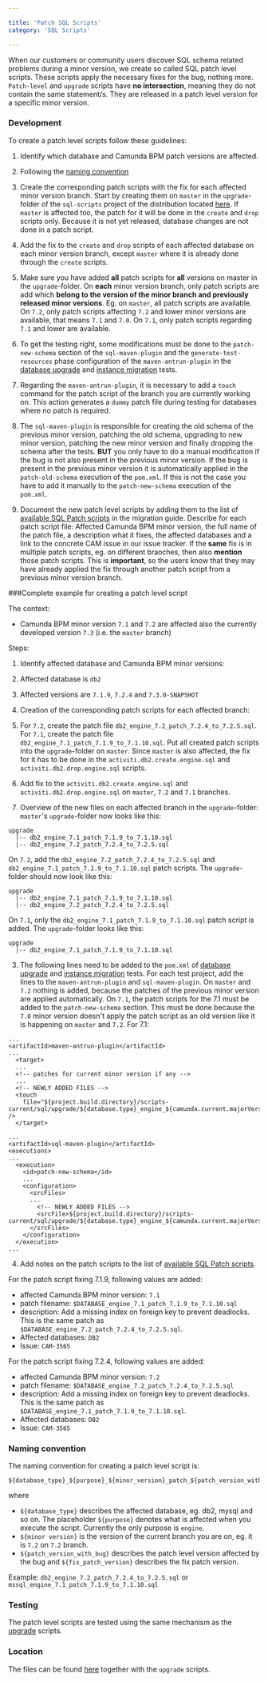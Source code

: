 ```yaml
---

title: 'Patch SQL Scripts'
category: 'SQL Scripts'

---
```


When our customers or community users discover SQL schema related problems during a minor version, we create so called SQL patch level scripts.
These scripts apply the necessary fixes for the bug, nothing more. `Patch-level` and `upgrade` scripts have **no intersection**, meaning they do not contain the same statement/s.
They are released in a patch level version for a specific minor version.

### Development
To create a patch level scripts follow these guidelines:

1. Identify which database and Camunda BPM patch versions are affected.

2. Following the [naming convention](ref:#sql-scripts-patch-sql-scripts-naming-convention)

  1. Create the corresponding patch scripts with the fix for each affected minor version branch. Start by creating them on `master` in the `upgrade`-folder of the `sql-scripts` project of the distribution located [here].
If `master` is affected too, the patch for it will be done in the `create` and `drop` scripts only. Because it is not yet released, database changes are not done in a patch script.

  2. Add the fix to the `create` and `drop` scripts of each affected database on each minor version branch, except `master` where it is already done through the `create` scripts.

  3. Make sure you have added **all** patch scripts for **all** versions on master in the `upgrade`-folder. On **each** minor version branch, only patch scripts are add which **belong to the version of the minor branch and previously released minor versions**.
Eg. on `master`, all patch scripts are available. On `7.2`, only patch scripts affecting `7.2` and lower minor versions are available, that means `7.1` and `7.0`. On `7.1`, only patch scripts regarding `7.1` and lower are available.

3. To get the testing right, some modifications must be done to the `patch-new-schema` section of the `sql-maven-plugin` and the `generate-test-resources` phase configuration of the `maven-antrun-plugin` in the [database upgrade] and [instance migration] tests.

  1. Regarding the `maven-antrun-plugin`, it is necessary to add a `touch` command for the patch script of the branch you are currently working on. This action generates a `dummy` patch file during testing for databases where no patch is required.

  2. The `sql-maven-plugin` is responsible for creating the old schema of the previous minor version, patching the old schema, upgrading to new minor version, patching the new minor version and finally dropping the schema after the tests.
**BUT** you only have to do a manual modification if the bug is not also
present in the previous minor version. If the bug is present in the previous
minor version it is automatically applied in the `patch-old-schema` execution
of the `pom.xml`. If this is not the case you have to add it manually to the
`patch-new-schema` execution of the `pom.xml`.

4. Document the new patch level scripts by adding them to the list of [available SQL Patch scripts](ref:/guides/migration-guide/#patch-level-upgrade-upgrade-your-database-available-sql-patch-scripts) in the migration guide.
Describe for each patch script file: Affected Camunda BPM minor version, the full name of the patch file, a description what it fixes, the affected databases and a link to the concrete CAM issue in our issue tracker.
If the **same** fix is in multiple patch scripts, eg. on different branches, then also **mention** those patch scripts. This is **important**, so the users know that they may have already applied the fix through another patch script from a previous minor version branch.


###Complete example for creating a patch level script

The context:
* Camunda BPM minor version `7.1` and `7.2` are affected also the currently developed version `7.3` (i.e. the `master` branch)

Steps:
1. Identify affected database and Camunda BPM minor versions:

  1. Affected database is `db2`
  2. Affected versions are `7.1.9`, `7.2.4` and `7.3.0-SNAPSHOT`

2. Creation of the corresponding patch scripts for each affected branch:

  1. For `7.2`, create the patch file `db2_engine_7.2_patch_7.2.4_to_7.2.5.sql`. For `7.1`, create the patch file `db2_engine_7.1_patch_7.1.9_to_7.1.10.sql`.
Put all created patch scripts into the `upgrade`-folder on `master`.
Since `master` is also affected, the fix for it has to be done in the `activiti.db2.create.engine.sql` and `activiti.db2.drop.engine.sql` scripts.

  2. Add fix to the `activiti.db2.create.engine.sql` and `activiti.db2.drop.engine.sql` on `master`, `7.2` and `7.1` branches.

  3. Overview of the new files on each affected branch in the `upgrade`-folder:
`master`'s `upgrade`-folder now looks like this:
```
upgrade
  |-- db2_engine_7.1_patch_7.1.9_to_7.1.10.sql
  |-- db2_engine_7.2_patch_7.2.4_to_7.2.5.sql
```
On `7.2`, add the `db2_engine_7.2_patch_7.2.4_to_7.2.5.sql` and `db2_engine_7.1_patch_7.1.9_to_7.1.10.sql` patch scripts. The `upgrade`-folder should now look like this:
```
upgrade
  |-- db2_engine_7.1_patch_7.1.9_to_7.1.10.sql
  |-- db2_engine_7.2_patch_7.2.4_to_7.2.5.sql
```
On `7.1`, only the `db2_engine_7.1_patch_7.1.9_to_7.1.10.sql` patch script is added. The `upgrade`-folder looks like this:
```
upgrade
  |-- db2_engine_7.1_patch_7.1.9_to_7.1.10.sql
```

3. The following lines need to be added to the `pom.xml` of [database upgrade] and [instance migration] tests. For each test project, add the lines to the `maven-antrun-plugin` and `sql-maven-plugin`.
On `master` and `7.2` nothing is added, because the patches of the previous minor version are applied automatically. On `7.1`, the patch scripts for the 7.1 must be added to the `patch-new-schema` section.
This must be done because the `7.0` minor version doesn't apply the patch script as an old version like it is happening on `master` and `7.2`.
For 7.1:
```
...
<artifactId>maven-antrun-plugin</artifactId>
...
  <target>
  ...
  <!-- patches for current minor version if any -->
  ...
  <!-- NEWLY ADDED FILES -->
  <touch
    file="${project.build.directory}/scripts-current/sql/upgrade/${database.type}_engine_${camunda.current.majorVersion}.${camunda.current.minorVersion}_patch_${camunda.current.majorVersion}.${camunda.current.minorVersion}.9_to_${camunda.current.majorVersion}.${camunda.current.minorVersion}.10.sql" />
  </target>
```
```
...
<artifactId>sql-maven-plugin</artifactId>
<executions>
...
  <execution>
    <id>patch-new-schema</id>
    ...
    <configuration>
      <srcFiles>
      ...
        <!-- NEWLY ADDED FILES -->
        <srcFile>${project.build.directory}/scripts-current/sql/upgrade/${database.type}_engine_${camunda.current.majorVersion}.${camunda.current.minorVersion}_patch_${camunda.current.majorVersion}.${camunda.current.minorVersion}.9_to_${camunda.current.majorVersion}.${camunda.current.minorVersion}.10.sql</srcFile>
      </srcFiles>
    </configuration>
  </execution>
...
```

4. Add notes on the patch scripts to the list of [available SQL Patch scripts](ref:/guides/migration-guide/#patch-level-upgrade-upgrade-your-database-available-sql-patch-scripts).

For the patch script fixing 7.1.9, following values are added:

  * affected Camunda BPM minor version: `7.1`
  * patch filename:	`$DATABASE_engine_7.1_patch_7.1.9_to_7.1.10.sql`
  * description: Add a missing index on foreign key to prevent deadlocks. This is the same patch as `$DATABASE_engine_7.2_patch_7.2.4_to_7.2.5.sql`.
  * Affected databases: `DB2`
  * Issue: `CAM-3565`

For the patch script fixing 7.2.4, following values are added:

  * affected Camunda BPM minor version: `7.2`
  * patch filename:	`$DATABASE_engine_7.2_patch_7.2.4_to_7.2.5.sql`
  * description: Add a missing index on foreign key to prevent deadlocks. This is the same patch as `$DATABASE_engine_7.1_patch_7.1.9_to_7.1.10.sql`.
  * Affected databases: `DB2`
  * Issue: `CAM-3565`


### Naming convention
The naming convention for creating a patch level script is:

```
${database_type}_${purpose}_${minor_version}_patch_${patch_version_with_bug}_to_${fix_patch_version}.sql
```

where

  * `${database_type}` describes the affected database, eg. db2, mysql and so on. The placeholder `${purpose}` denotes what is affected when you execute the script. Currently the only purpose is `engine`.
  * `${minor version}` is the version of the current branch you are on, eg. it is `7.2` on `7.2` branch.
  * `${patch_version_with_bug}` describes the patch level version affected by the bug and `${fix_patch_version}` describes the fix patch version.

Example: `db2_engine_7.2_patch_7.2.4_to_7.2.5.sql` or `mssql_engine_7.1_patch_7.1.9_to_7.1.10.sql`

### Testing
The patch level scripts are tested using the same mechanism as the [upgrade](ref:/guides/developer-guide/#sql-scripts-upgrade-sql-scripts-testing) scripts.


### Location
The files can be found [here] together with the `upgrade` scripts.

[here]: https://github.com/camunda/camunda-bpm-platform/tree/master/distro/sql-script/upgrade
[database upgrade]: https://github.com/camunda/camunda-bpm-platform/tree/master/qa/test-db-upgrade
[instance migration]: https://github.com/camunda/camunda-bpm-platform/tree/master/qa/test-db-instance-migration
